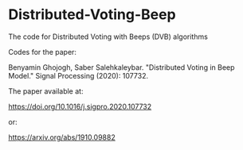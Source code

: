 # Distributed-Voting-Beep
The code for Distributed Voting with Beeps (DVB) algorithms

Codes for the paper:

Benyamin Ghojogh, Saber Salehkaleybar. "Distributed Voting in Beep Model." Signal Processing (2020): 107732.

The paper available at:

https://doi.org/10.1016/j.sigpro.2020.107732

or:

https://arxiv.org/abs/1910.09882

